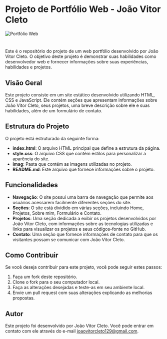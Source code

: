 # Projeto de Portfólio Web - João Vitor Cleto

![Portfólio Web](imag/web%20portfólio.png)

#
Este é o repositório do projeto de um web portfólio desenvolvido por João Vitor Cleto. O objetivo deste projeto é demonstrar suas habilidades como desenvolvedor web e fornecer informações sobre suas experiências, habilidades e projetos.

## Visão Geral

Este projeto consiste em um site estático desenvolvido utilizando HTML, CSS e JavaScript. Ele contém seções que apresentam informações sobre João Vitor Cleto, seus projetos, uma breve descrição sobre ele e suas habilidades, além de um formulário de contato.

## Estrutura do Projeto

O projeto está estruturado da seguinte forma:

- **index.html**: O arquivo HTML principal que define a estrutura da página.
- **style.css**: O arquivo CSS que contém estilos para personalizar a aparência do site.
- **imag**: Pasta que contém as imagens utilizadas no projeto.
- **README.md**: Este arquivo que fornece informações sobre o projeto.

## Funcionalidades

- **Navegação**: O site possui uma barra de navegação que permite aos usuários acessarem facilmente diferentes seções do site.
- **Seções**: O site está dividido em várias seções, incluindo Home, Projetos, Sobre mim, Formulário e Contato.
- **Projetos**: Uma seção dedicada a exibir os projetos desenvolvidos por João Vitor Cleto, com informações sobre as tecnologias utilizadas e links para visualizar os projetos e seus códigos-fonte no GitHub.
- **Contato**: Uma seção que fornece informações de contato para que os visitantes possam se comunicar com João Vitor Cleto.

## Como Contribuir

Se você deseja contribuir para este projeto, você pode seguir estes passos:

1. Faça um fork deste repositório.
2. Clone o fork para o seu computador local.
3. Faça as alterações desejadas e teste-as em seu ambiente local.
4. Envie um pull request com suas alterações explicando as melhorias propostas.

## Autor

Este projeto foi desenvolvido por João Vitor Cleto. Você pode entrar em contato com ele através do e-mail [joaovitorcleto129@gmail.com](mailto:joaovitorcleto129@gmail.com).
